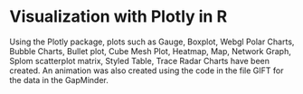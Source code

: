 # Visualization with Plotly in R

Using the Plotly package, plots such as Gauge, Boxplot, Webgl Polar Charts, Bubble Charts, Bullet plot, Cube Mesh Plot, Heatmap, Map, Network Graph, Splom scatterplot matrix, Styled Table, Trace Radar Charts have been created.
An animation was also created using the code in the file GIFT for the data in the GapMinder.
